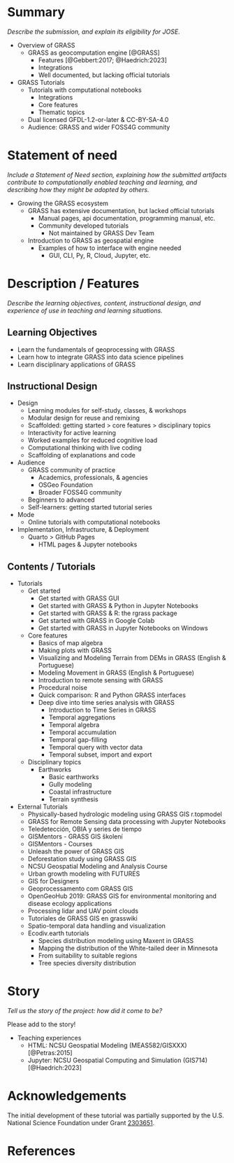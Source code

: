 # Summary

*Describe the submission, and explain its eligibility for JOSE.* 

* Overview of GRASS
  * GRASS as geocomputation engine [@GRASS]
    * Features [@Gebbert:2017; @Haedrich:2023]
    * Integrations
    * Well documented, but lacking official tutorials
* GRASS Tutorials
  * Tutorials with computational notebooks
    * Integrations
    * Core features
    * Thematic topics
  * Dual licensed GFDL-1.2-or-later & CC-BY-SA-4.0
  * Audience: GRASS and wider FOSS4G community

# Statement of need

*Include a Statement of Need section, explaining how the submitted artifacts contribute to computationally enabled teaching and learning, and describing how they might be adopted by others.*

* Growing the GRASS ecosystem
  * GRASS has extensive documentation, but lacked official tutorials
    * Manual pages, api documentation, programming manual, etc.
    * Community developed tutorials
      * Not maintained by GRASS Dev Team
  * Introduction to GRASS as geospatial engine
    * Examples of how to interface with engine needed
      * GUI, CLI, Py, R, Cloud, Jupyter, etc.


# Description / Features

*Describe the learning objectives, content, instructional design, and experience of use in teaching and learning situations.*

## Learning Objectives

* Learn the fundamentals of geoprocessing with GRASS
* Learn how to integrate GRASS into data science pipelines
* Learn disciplinary applications of GRASS

## Instructional Design

* Design
  * Learning modules for self-study, classes, & workshops
  * Modular design for reuse and remixing
  * Scaffolded: getting started > core features > disciplinary topics
  * Interactivity for active learning
  * Worked examples for reduced cognitive load
  * Computational thinking with live coding
  * Scaffolding of explanations and code
* Audience
  * GRASS community of practice
    * Academics, professionals, & agencies
    * OSGeo Foundation
    * Broader FOSS4G community
  * Beginners to advanced
  * Self-learners: getting started tutorial series
* Mode
  * Online tutorials with computational notebooks
* Implementation, Infrastructure, & Deployment
  * Quarto > GitHub Pages
    * HTML pages & Jupyter notebooks

## Contents / Tutorials

* Tutorials
  * Get started
    * Get started with GRASS GUI
    * Get started with GRASS & Python in Jupyter Notebooks
    * Get started with GRASS & R: the rgrass package
    * Get started with GRASS in Google Colab
    * Get started with GRASS in Jupyter Notebooks on Windows
  * Core features
    * Basics of map algebra
    * Making plots with GRASS
    * Visualizing and Modeling Terrain from DEMs in GRASS (English & Portuguese)
    * Modeling Movement in GRASS (English & Portuguese)
    * Introduction to remote sensing with GRASS
    * Procedural noise
    * Quick comparison: R and Python GRASS interfaces
    * Deep dive into time series analysis with GRASS
      * Introduction to Time Series in GRASS
      * Temporal aggregations
      * Temporal algebra
      * Temporal accumulation
      * Temporal gap-filling
      * Temporal query with vector data
      * Temporal subset, import and export
  * Disciplinary topics
    * Earthworks
      * Basic earthworks
      * Gully modeling
      * Coastal infrastructure
      * Terrain synthesis
* External Tutorials
  * Physically-based hydrologic modeling using GRASS GIS r.topmodel
  * GRASS for Remote Sensing data processing with Jupyter Notebooks
  * Teledetección, OBIA y series de tiempo
  * GISMentors - GRASS GIS školení
  * GISMentors - Courses
  * Unleash the power of GRASS GIS
  * Deforestation study using GRASS GIS
  * NCSU Geospatial Modeling and Analysis Course
  * Urban growth modeling with FUTURES
  * GIS for Designers
  * Geoprocessamento com GRASS GIS
  * OpenGeoHub 2019: GRASS GIS for environmental monitoring and disease ecology applications
  * Processing lidar and UAV point clouds
  * Tutoriales de GRASS GIS en grasswiki
  * Spatio-temporal data handling and visualization
  * Ecodiv.earth tutorials
    * Species distribution modeling using Maxent in GRASS
    * Mapping the distribution of the White-tailed deer in Minnesota
    * From suitability to suitable regions
    * Tree species diversity distribution

# Story

*Tell us the story of the project: how did it come to be?*

Please add to the story!

* Teaching experiences
  * HTML: NCSU Geospatial Modeling (MEAS582/GISXXX) [@Petras:2015]
  * Jupyter: NCSU Geospatial Computing and Simulation (GIS714) [@Haedrich:2023]

# Acknowledgements

The initial development of these tutorial was partially supported by the U.S. National Science Foundation under Grant [2303651](https://www.nsf.gov/awardsearch/showAward?AWD_ID=2303651).

# References